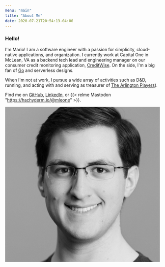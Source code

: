 ```yaml
---
menu: "main"
title: "About Me"
date: 2020-07-21T20:54:13-04:00
---
```


### Hello!

I'm Mario! I am a software engineer with a passion for simplicity, cloud-native applications, and organization. I currently work at Capital One in McLean, VA as a backend tech lead and engineering manager on our consumer credit monitoring application, [CreditWise](https://creditwise.capitalone.com). On the side, I'm a big fan of [Go](https://golang.com/) and serverless designs.

When I'm not at work, I pursue a wide array of activities such as D&D, running, and acting with and serving as treasurer of [The Arlington Players](https://thearlingtonplayers.org/)).

Find me on [GitHub](https://github.com/mleone10), [LinkedIn](https://linkedin.com/in/mleone5244), or {{< relme Mastodon "https://hachyderm.io/@mleone" >}}.

![](./profilePic.jpeg#about)
